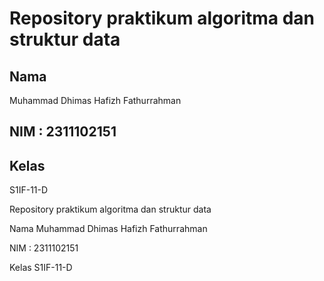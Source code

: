 # Repository praktikum algoritma dan struktur data


## Nama

Muhammad Dhimas Hafizh Fathurrahman


## NIM : 2311102151


## Kelas

S1IF-11-D


Repository praktikum algoritma dan struktur data

Nama Muhammad Dhimas Hafizh Fathurrahman

NIM : 2311102151

Kelas S1IF-11-D

